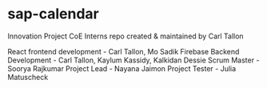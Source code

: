 # sap-calendar
Innovation Project CoE Interns
repo created & maintained by Carl Tallon

React frontend development - Carl Tallon, Mo Sadik
Firebase Backend Development - Carl Tallon, Kaylum Kassidy, Kalkidan Dessie
Scrum Master - Soorya Rajkumar 
Project Lead - Nayana Jaimon
Project Tester - Julia Matuscheck
